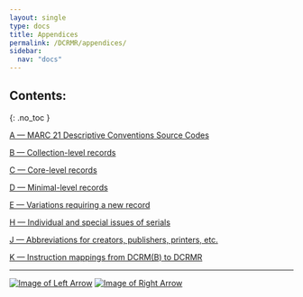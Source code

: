 ```yaml
---
layout: single
type: docs
title: Appendices
permalink: /DCRMR/appendices/
sidebar:
  nav: "docs"
---
```


## Contents:
{: .no_toc }

[A — MARC 21 Descriptive Conventions Source Codes](/DCRMR/appendices/Appendix-a/)

[B — Collection-level records](/DCRMR/appendices/Appendix-b/)

[C — Core-level records](/DCRMR/appendices/Appendix-c/)

[D — Minimal-level records](/DCRMR/appendices/Appendix-d/)

[E — Variations requiring a new record](/DCRMR/appendices/Appendix-e/)

[H — Individual and special issues of serials](/DCRMR/appendices/Appendix-h/)

[J — Abbreviations for creators, publishers, printers, etc.](/DCRMR/appendices/Appendix-j/)

[K — Instruction mappings from DCRM(B) to DCRMR](/DCRMR/appendices/Appendix-k-books/)

---

[![Image of Left Arrow](https://rbms-bsc.github.io/DCRMR/assets/pictures/navigation/Arrow_Left.png "10.23 — Note on identifier for manifestation")](/DCRMR/identifiers/Note-on-identifier-for-manifestation/) [![Image of Right Arrow](https://rbms-bsc.github.io/DCRMR/assets/pictures/navigation/Arrow_Right.png "A — MARC 21 Descriptive Conventions Source Codes")](/DCRMR/appendices/Appendix-a/)